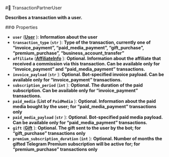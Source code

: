 #🔮 TransactionPartnerUser

**Describes a transaction with a user.**

##⚙️ Properties

- **`user`** (**[User](User.md)** ): **Information about the user**
- **`transaction_type`** (**`str`** ): **Type of the transaction, currently one of “invoice_payment”, “paid_media_payment”, “gift_purchase”, “premium_purchase”, “business_account_transfer”**
- **`affiliate`** (**[AffiliateInfo](AffiliateInfo.md)** ): **Optional. Information about the affiliate that received a commission via this transaction. Can be available only for “invoice_payment” and “paid_media_payment” transactions.**
- **`invoice_payload`** (**`str`** ): **Optional. Bot-specified invoice payload. Can be available only for “invoice_payment” transactions.**
- **`subscription_period`** (**`int`** ): **Optional. The duration of the paid subscription. Can be available only for “invoice_payment” transactions.**
- **`paid_media`** (**List of `PaidMedia`** ): **Optional. Information about the paid media bought by the user; for “paid_media_payment” transactions only**
- **`paid_media_payload`** (**`str`** ): **Optional. Bot-specified paid media payload. Can be available only for “paid_media_payment” transactions.**
- **`gift`** (**[Gift](Gift.md)** ): **Optional. The gift sent to the user by the bot; for “gift_purchase” transactions only**
- **`premium_subscription_duration`** (**`int`** ): **Optional. Number of months the gifted Telegram Premium subscription will be active for; for “premium_purchase” transactions only**
